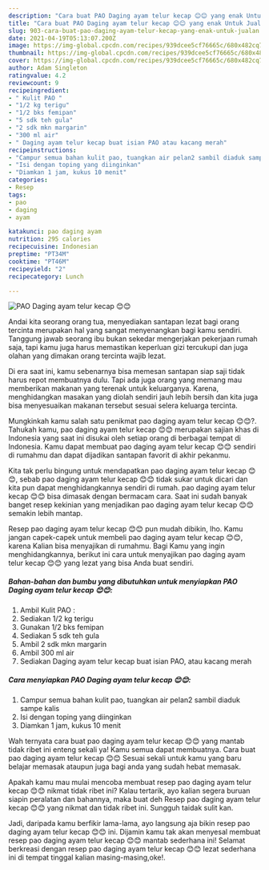 ```yaml
---
description: "Cara buat PAO Daging ayam telur kecap 😊😊 yang enak Untuk Jualan"
title: "Cara buat PAO Daging ayam telur kecap 😊😊 yang enak Untuk Jualan"
slug: 903-cara-buat-pao-daging-ayam-telur-kecap-yang-enak-untuk-jualan
date: 2021-04-19T05:13:07.200Z
image: https://img-global.cpcdn.com/recipes/939dcee5cf76665c/680x482cq70/pao-daging-ayam-telur-kecap-😊😊-foto-resep-utama.jpg
thumbnail: https://img-global.cpcdn.com/recipes/939dcee5cf76665c/680x482cq70/pao-daging-ayam-telur-kecap-😊😊-foto-resep-utama.jpg
cover: https://img-global.cpcdn.com/recipes/939dcee5cf76665c/680x482cq70/pao-daging-ayam-telur-kecap-😊😊-foto-resep-utama.jpg
author: Adam Singleton
ratingvalue: 4.2
reviewcount: 9
recipeingredient:
- " Kulit PAO "
- "1/2 kg terigu"
- "1/2 bks femipan"
- "5 sdk teh gula"
- "2 sdk mkn margarin"
- "300 ml air"
- " Daging ayam telur kecap buat isian PAO atau kacang merah"
recipeinstructions:
- "Campur semua bahan kulit pao, tuangkan air pelan2 sambil diaduk sampe kalis"
- "Isi dengan toping yang diinginkan"
- "Diamkan 1 jam, kukus 10 menit"
categories:
- Resep
tags:
- pao
- daging
- ayam

katakunci: pao daging ayam 
nutrition: 295 calories
recipecuisine: Indonesian
preptime: "PT34M"
cooktime: "PT46M"
recipeyield: "2"
recipecategory: Lunch

---
```



![PAO Daging ayam telur kecap 😊😊](https://img-global.cpcdn.com/recipes/939dcee5cf76665c/680x482cq70/pao-daging-ayam-telur-kecap-😊😊-foto-resep-utama.jpg)

Andai kita seorang orang tua, menyediakan santapan lezat bagi orang tercinta merupakan hal yang sangat menyenangkan bagi kamu sendiri. Tanggung jawab seorang ibu bukan sekedar mengerjakan pekerjaan rumah saja, tapi kamu juga harus memastikan keperluan gizi tercukupi dan juga olahan yang dimakan orang tercinta wajib lezat.

Di era  saat ini, kamu sebenarnya bisa memesan santapan siap saji tidak harus repot membuatnya dulu. Tapi ada juga orang yang memang mau memberikan makanan yang terenak untuk keluarganya. Karena, menghidangkan masakan yang diolah sendiri jauh lebih bersih dan kita juga bisa menyesuaikan makanan tersebut sesuai selera keluarga tercinta. 



Mungkinkah kamu salah satu penikmat pao daging ayam telur kecap 😊😊?. Tahukah kamu, pao daging ayam telur kecap 😊😊 merupakan sajian khas di Indonesia yang saat ini disukai oleh setiap orang di berbagai tempat di Indonesia. Kamu dapat membuat pao daging ayam telur kecap 😊😊 sendiri di rumahmu dan dapat dijadikan santapan favorit di akhir pekanmu.

Kita tak perlu bingung untuk mendapatkan pao daging ayam telur kecap 😊😊, sebab pao daging ayam telur kecap 😊😊 tidak sukar untuk dicari dan kita pun dapat menghidangkannya sendiri di rumah. pao daging ayam telur kecap 😊😊 bisa dimasak dengan bermacam cara. Saat ini sudah banyak banget resep kekinian yang menjadikan pao daging ayam telur kecap 😊😊 semakin lebih mantap.

Resep pao daging ayam telur kecap 😊😊 pun mudah dibikin, lho. Kamu jangan capek-capek untuk membeli pao daging ayam telur kecap 😊😊, karena Kalian bisa menyajikan di rumahmu. Bagi Kamu yang ingin menghidangkannya, berikut ini cara untuk menyajikan pao daging ayam telur kecap 😊😊 yang lezat yang bisa Anda buat sendiri.

<!--inarticleads1-->

##### Bahan-bahan dan bumbu yang dibutuhkan untuk menyiapkan PAO Daging ayam telur kecap 😊😊:

1. Ambil  Kulit PAO :
1. Sediakan 1/2 kg terigu
1. Gunakan 1/2 bks femipan
1. Sediakan 5 sdk teh gula
1. Ambil 2 sdk mkn margarin
1. Ambil 300 ml air
1. Sediakan  Daging ayam telur kecap buat isian PAO, atau kacang merah




<!--inarticleads2-->

##### Cara menyiapkan PAO Daging ayam telur kecap 😊😊:

1. Campur semua bahan kulit pao, tuangkan air pelan2 sambil diaduk sampe kalis
1. Isi dengan toping yang diinginkan
1. Diamkan 1 jam, kukus 10 menit




Wah ternyata cara buat pao daging ayam telur kecap 😊😊 yang mantab tidak ribet ini enteng sekali ya! Kamu semua dapat membuatnya. Cara buat pao daging ayam telur kecap 😊😊 Sesuai sekali untuk kamu yang baru belajar memasak ataupun juga bagi anda yang sudah hebat memasak.

Apakah kamu mau mulai mencoba membuat resep pao daging ayam telur kecap 😊😊 nikmat tidak ribet ini? Kalau tertarik, ayo kalian segera buruan siapin peralatan dan bahannya, maka buat deh Resep pao daging ayam telur kecap 😊😊 yang nikmat dan tidak ribet ini. Sungguh taidak sulit kan. 

Jadi, daripada kamu berfikir lama-lama, ayo langsung aja bikin resep pao daging ayam telur kecap 😊😊 ini. Dijamin kamu tak akan menyesal membuat resep pao daging ayam telur kecap 😊😊 mantab sederhana ini! Selamat berkreasi dengan resep pao daging ayam telur kecap 😊😊 lezat sederhana ini di tempat tinggal kalian masing-masing,oke!.

